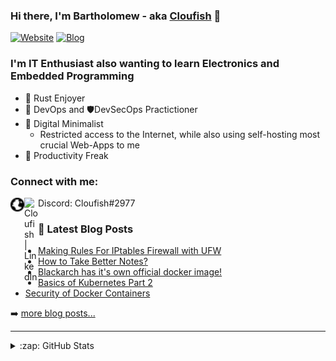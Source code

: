 ### Hi there, I'm Bartholomew - aka [Cloufish][website] 👋

[![Website](https://img.shields.io/badge/WEBSITE-UP-blue)](https://cloufish.github.io/)
[![Blog](https://img.shields.io/badge/BLOG-UP-blue)](https://cloufish.github.io/blog)




### I'm IT Enthusiast also wanting to learn Electronics and Embedded Programming
- 🦀 Rust Enjoyer
- 🔧 DevOps and 🛡️DevSecOps Practictioner
- 🍵 Digital Minimalist
  - Restricted access to the Internet, while also using self-hosting most crucial Web-Apps to me
- 📒 Productivity Freak

### Connect with me:

[<img align="left" alt="cloufish.github.io" width="22px" src="https://raw.githubusercontent.com/iconic/open-iconic/master/svg/globe.svg" />][website]
[<img align="left" alt="Cloufish | LinkedIn" width="22px" src="https://cdn.jsdelivr.net/npm/simple-icons@v3/icons/linkedin.svg" />][linkedin]
Discord: Cloufish#2977
<br />

### 📕 Latest Blog Posts

<!-- BLOG-POST-LIST:START -->
- [Making Rules For IPtables Firewall with UFW](https://cloufish.github.io/blog/posts/Making-Rules-For-IPTables-Firewall-With-UFW/)
- [How to Take Better Notes?](https://cloufish.github.io/blog/posts/How-To-Take-Better-Notes/)
- [Blackarch has it&#39;s own official docker image!](https://cloufish.github.io/blog/posts/blackarch-has-its-own-official-image.md/)
- [Basics of Kubernetes Part 2](https://cloufish.github.io/blog/posts/Kubernetes-Basics-Hands-On-Part-2/)
- [Security of Docker Containers](https://cloufish.github.io/blog/posts/Security-Of-Docker-Containers/)
<!-- BLOG-POST-LIST:END -->

➡️ [more blog posts...](https://cloufish.github.io/blog/)

---

<details>
  <summary>:zap: GitHub Stats</summary>

  [![Cloufish's github stats](https://github-readme-stats.vercel.app/api?username=Cloufish&theme=algolia&show_icons=true)](https://github.com/anuraghazra/github-readme-stats)

</details>

[website]: https://cloufish.github.io/
[blog]: https://cloufish.github.io/blog/
[linkedin]: https://linkedin.com/in/cloufish
